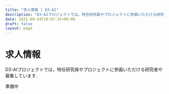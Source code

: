 ```yaml
---
title: "求人情報 | D3-AI"
description: "D3-AIプロジェクトでは，特任研究員やプロジェクトに参画いただける研究者や募集しています．"
date: 2021-09-24T19:07:25+09:00
draft: false
layout: page
---
```


# 求人情報

D3-AIプロジェクトでは，特任研究員やプロジェクトに参画いただける研究者や募集しています．

準備中

